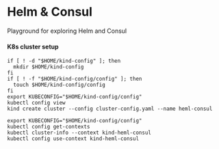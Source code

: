 # Helm & Consul
Playground for exploring Helm and Consul

#### K8s cluster setup
```
if [ ! -d "$HOME/kind-config" ]; then
  mkdir $HOME/kind-config
fi
if [ ! -f "$HOME/kind-config/config" ]; then
  touch $HOME/kind-config/config
fi
export KUBECONFIG="$HOME/kind-config/config"
kubectl config view
kind create cluster --config cluster-config.yaml --name heml-consul
```

```
export KUBECONFIG="$HOME/kind-config/config"
kubectl config get-contexts
kubectl cluster-info --context kind-heml-consul
kubectl config use-context kind-heml-consul
```
